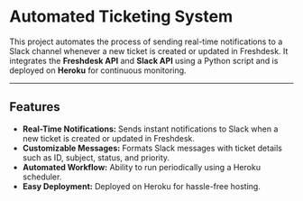 # Automated Ticketing System

This project automates the process of sending real-time notifications to a Slack channel whenever a new ticket is created or updated in Freshdesk. It integrates the **Freshdesk API** and **Slack API** using a Python script and is deployed on **Heroku** for continuous monitoring.

---

## Features

- **Real-Time Notifications:** Sends instant notifications to Slack when a new ticket is created or updated in Freshdesk.
- **Customizable Messages:** Formats Slack messages with ticket details such as ID, subject, status, and priority.
- **Automated Workflow:** Ability to run periodically using a Heroku scheduler.
- **Easy Deployment:** Deployed on Heroku for hassle-free hosting.
